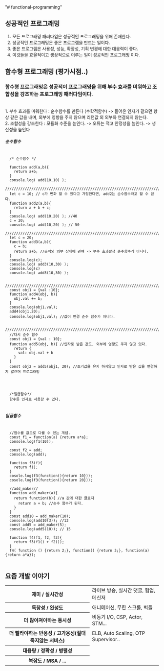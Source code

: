 "# functional-programming"

## 성공적인 프로그래밍
1. 모든 프로그래밍 패러다임은 성공적인 프로그래밍을 위해 존재한다.
1. 성공적인 프로그래밍은 좋은 프로그램을 만드는 일이다.
1. 좋은 프로그램은 사용성, 성능, 확장성, 기획 변경에 대한 대응력이 좋다.
1. 이것들을 효율적이고 생상적으로 이루는 일이 성공적인 프로그래밍 이다.


## 함수형 프로그래밍 (평가시점..)
### 함수형 프로그래밍은 성공적이 프로그래밍을 위해 부수 효과를 미워하고 조합성을 강조하는 프로그래밍 패러다임이다.
<br/>
    1. 부수 효과를 미워한다 : 순수함수를 만든다 (수학적함수) -> 들어온 인자가 같으면 항상 같은 값을 내며, 외부에 영향을 주지 않으며 리턴값 외 외부와 연결되지 않는다.<br/>
    2. 조합성을 강조한다 : 모듈화 수준을 높인다. -> 오류는 적고 안정성을 높인다. -> 생산성을 높인다

##### 순수함수
<pre>
<code>
  /* 순수함수 */

  function add(a,b){
    return a+b;
  }
  console.log( add(10,10) );
  /////////////////////////////////////////////////////////////////////////////
  let c = 10; // c가 변화 할 수 있다고 가정한다면, add2는 순수함수라고 할 수 없다.
  function add2(a,b){
    return a + b + c;
  }
  console.log( add(10,20) ); //40
  c = 20;
  console.log( add(10,20) ); // 50
  /////////////////////////////////////////////////////////////////////////////
  let c = 20;
  function add3(a,b){
    c = b;
    return a+b; //출력외 외부 상태에 관여 -> 부수 효과발생 순수함수가 아니다.
  }
  console.log(c);
  console.log( add3(10,30) );
  console.log(c)
  console.log( add3(10,30) );

  /////////////////////////////////////////////////////////////////////////////
  const obj1 = {val :10};
  function add4(obj, b){
    obj.val += b;
  }
  console.log(obj1.val);
  add4(obj1,20);
  console.log(obj1,val); //값이 변경 순수 함수가 아니다.

  /////////////////////////////////////////////////////////////////////////////
  //다시 순수 함수
  const obj1 = {val : 10};
  function add5(obj, b){ //인자로 받은 값도, 외부에 영향도 주지 않고 있다.
    return {
      val: obj.val + b
    }
  }
  const obj2 = add5(obj1, 20); //초기값을 유지 하지않고 인자로 받은 값을 변경하지 않으며 프로그래밍


  <br/>
  /*일급함수*/
  함수를 인자로 사용할 수 있다.
</code>
</pre>

##### 일급함수
<pre>
<code>
  //함수를 값으로 다룰 수 있는 개념.
  const f1 = function(a) {return a*a};
  console.log(f1(10));

  const f2 = add;
  console.log(add);

  function f3(f){
    return f();
  }
  cosole.log(f3(function(){return 10}));
  cosole.log(f3(function(){return 20}));

  //add_maker//
  function add_maker(a){
    return function(b){ //a 값에 대한 클로저
      return a + b; //순수 함수가 된다.
    }
  }
  const add10 = add_maker(10);
  console.log(add10(3)); //13
  const add5 = add_maker(5);
  console.log(add5(10)); // 15

  function f4(f1, f2, f3){
    return f3(f1() + f2());
  }
  f4( function () {return 2;}, function() {return 3;}, function(a){return a*a});
</code>
</pre>

## 요즘 개발 이야기
<table>
  <tr>
    <th>재미 / 실시간성 </th><td> 라이브 방송, 실시간 댓글, 협업, 메신저</td>
  </tr>
  <tr>
    <th>독창성 / 완성도 </th><td> 애니메이션, 무한 스크롤, 벽돌</td>
  </tr>
  <tr>
    <th>더 많아져야하는 동시성</th><td> 비동기 I/O, CSP, Actor, STM...</td>
  </tr>
  <tr>
    <th>더 빨라야하는 반응성 / 고가용성(절대 죽지않는 서비스)</th><td>ELB, Auto Scaling, OTP Supervisor.. </td>
  </tr>
  <tr>
    <th>대용량 / 정확성 / 병렬성</th><td> </td>
  </tr>
  <tr>
    <th>복잡도 / MSA / ...</th><td> </td>
  </tr>
</table>
